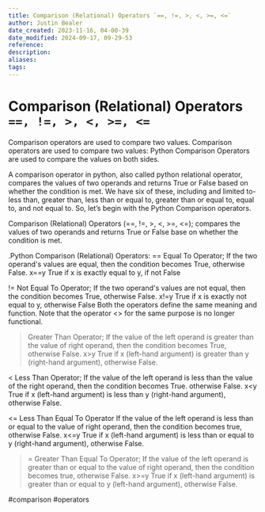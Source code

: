 ```yaml
---
title: Comparison (Relational) Operators `==, !=, >, <, >=, <=`
author: Justin Bealer
date_created: 2023-11-16, 04-00-39
date_modified: 2024-09-17, 09-29-53
reference: 
description: 
aliases: 
tags: 
---
```

# Comparison (Relational) Operators `==, !=, >, <, >=, <=`

Comparison operators are used to compare two values.
Comparison operators are used to compare two values:
Python Comparison Operators are used to compare the values on both sides.

A comparison operator in python, also called python relational operator, compares the values of two operands and returns True or False based on whether the condition is met. We have six of these, including and limited to- less than, greater than, less than or equal to, greater than or equal to, equal to, and not equal to. So, let’s begin with the Python Comparison operators.


Comparison (Relational) Operators (==, !=, >, <, >=, <=); compares the values of
two operands and returns True or False base on whether the condition is met.

.Python Comparison (Relational) Operators:
 == Equal To Operator; If the two operand's values are equal, then the condition becomes True, otherwise False.
x==y True if x is exactly equal to y, if not False

!= Not Equal To Operator; If the two operand's values are not equal, then the condition becomes True, otherwise False.
x!=y 	True if x is exactly not equal to y, otherwise False
Both the operators define the same meaning and function.
Note that the operator <> for the same purpose is no longer functional.

> Greater Than Operator; If the value of the left operand is greater than the value of right operand, then the condition becomes True, otherwise False.
x>y True if x (left-hand argument) is greater than y (right-hand argument), otherwise False.

< Less Than Operator; If the value of the left operand is less than the value of the right operand, then the condition becomes True. otherwise False.
x<y True if x (left-hand argument) is less than y (right-hand argument), otherwise False.

<= Less Than Equal To Operator If the value of the left operand is less than or equal to the value of right operand, then the condition becomes true, otherwise False.
x<=y 	True if x (left-hand argument) is less than or equal to y (right-hand argument), otherwise False.

>= Greater Than Equal To Operator; If the value of the left operand is greater than or equal to the value of right operand, then the condition becomes true, otherwise False.
x>=y 	True if x (left-hand argument) is greater than or equal to y (left-hand
argument), otherwise False.



  #comparison #operators
